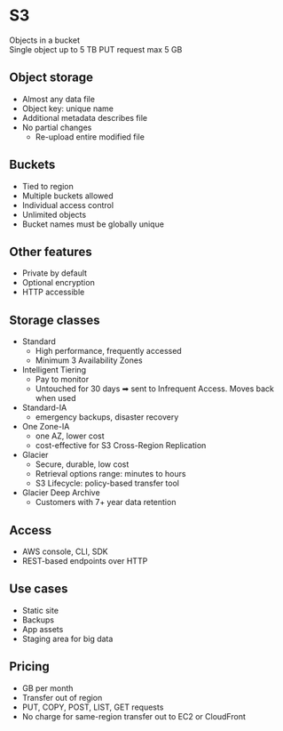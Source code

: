 # S3
Objects in a bucket    
Single object up to 5 TB
PUT request max 5 GB

## Object storage
* Almost any data file
* Object key: unique name
* Additional metadata describes file
* No partial changes
    * Re-upload entire modified file

## Buckets
* Tied to region
* Multiple buckets allowed
* Individual access control
* Unlimited objects
* Bucket names must be globally unique

## Other features
* Private by default
* Optional encryption
* HTTP accessible

## Storage classes
* Standard
    * High performance, frequently accessed
    * Minimum 3 Availability Zones
* Intelligent Tiering
    * Pay to monitor
    * Untouched for 30 days ➡ sent to Infrequent Access. Moves back when used
* Standard-IA
    * emergency backups, disaster recovery
* One Zone-IA
    * one AZ, lower cost
    * cost-effective for S3 Cross-Region Replication
* Glacier
    * Secure, durable, low cost
    * Retrieval options range: minutes to hours
    * S3 Lifecycle: policy-based transfer tool
* Glacier Deep Archive
    * Customers with 7+ year data retention

## Access
* AWS console, CLI, SDK
* REST-based endpoints over HTTP

## Use cases
* Static site
* Backups
* App assets
* Staging area for big data

## Pricing
* GB per month
* Transfer out of region
* PUT, COPY, POST, LIST, GET requests
* No charge for same-region transfer out to EC2 or CloudFront
